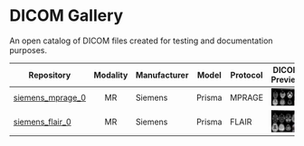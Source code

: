 # DICOM Gallery

An open catalog of DICOM files created for testing and documentation purposes.

| Repository       | Modality | Manufacturer | Model  | Protocol | DICOM Preview | NIfTI Preview |
|------------------|:--------:|--------------|--------|----------|---------------|---------------|
| [siemens_mprage_0](https://github.com/open-dicom/siemens_mprage_0) |    MR    | Siemens      | Prisma | MPRAGE   | ![siemens_mprage_0 preview](https://github.com/open-dicom/siemens_mprage_0/blob/170b2fae14eb814e8ad2a3d6308861ee5c53bb4c/preview.png) | [NiiVue](https://niivue.github.io/niivue/features/view.html?url=https://open-dicom.github.io/siemens_mprage_0/nii/converted.nii.gz) |
| [siemens_flair_0](https://github.com/open-dicom/siemens_flair_0)  |    MR    | Siemens      | Prisma | FLAIR    | ![siemens_flair_0 preview](https://github.com/open-dicom/siemens_flair_0/blob/ef5659e89b259fcbe0e5046a1a8bbc7b8cab4273/preview.png) | [NiiVue](https://niivue.github.io/niivue/features/view.html?url=https://open-dicom.github.io/siemens_flair_0/nii/converted.nii.gz) |
